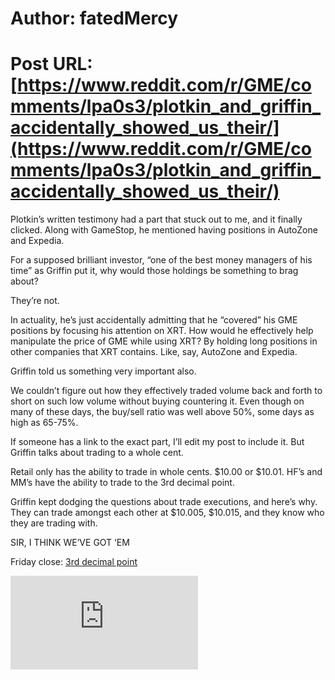 # Author: fatedMercy
# Post URL: [https://www.reddit.com/r/GME/comments/lpa0s3/plotkin_and_griffin_accidentally_showed_us_their/](https://www.reddit.com/r/GME/comments/lpa0s3/plotkin_and_griffin_accidentally_showed_us_their/)



Plotkin’s written testimony had a part that stuck out to me, and it finally clicked. Along with GameStop, he mentioned having positions in AutoZone and Expedia. 

For a supposed brilliant investor, “one of the best money managers of his time” as Griffin put it, why would those holdings be something to brag about?

They’re not. 

In actuality, he’s just accidentally admitting that he “covered” his GME positions by focusing his attention on XRT. How would he effectively help manipulate the price of GME while using XRT? By holding long positions in other companies that XRT contains. Like, say, AutoZone and Expedia. 


Griffin told us something very important also. 

We couldn’t figure out how they effectively traded volume back and forth to short on such low volume without buying countering it. Even though on many of these days, the buy/sell ratio was well above 50%, some days as high as 65-75%. 

If someone has a link to the exact part, I’ll edit my post to include it. But Griffin talks about trading to a whole cent. 

Retail only has the ability to trade in whole cents. $10.00 or $10.01. HF’s and MM’s have the ability to trade to the 3rd decimal point. 

Griffin kept dodging the questions about trade executions, and here’s why. They can trade amongst each other at $10.005, $10.015, and they know who they are trading with. 


SIR, I THINK WE’VE GOT ‘EM


Friday close: [3rd decimal point](https://ibb.co/Jz7M4zQ)

![Plotkin’s written testimony ](https://docs.house.gov/meetings/BA/BA00/20210218/111207/HHRG-117-BA00-Wstate-PlotkinG-20210218.pdf)